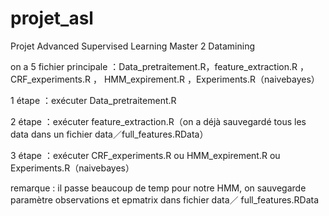 # projet_asl
Projet Advanced Supervised Learning Master 2 Datamining

on a 5 fichier principale ：Data_pretraitement.R，feature_extraction.R ，CRF_experiments.R ， HMM_expirement.R ，Experiments.R（naivebayes）

1 étape ：exécuter Data_pretraitement.R

2 étape ：exécuter feature_extraction.R（on a déjà sauvegardé tous les data dans un fichier data／full_features.RData）

3 étape ：exécuter CRF_experiments.R ou HMM_expirement.R ou Experiments.R（naivebayes）

remarque : il passe beaucoup de temp pour notre HMM, on sauvegarde paramètre observations et epmatrix dans fichier data／              full_features.RData
